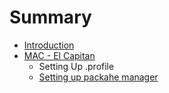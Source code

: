 # Summary

* [Introduction](README.md)
* [MAC - El Capitan](mac_-_el_capitan.md)
   * Setting Up .profile
   * [Setting up packahe manager](setting_up_packahe_manager.md)


